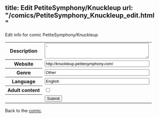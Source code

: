 title: Edit PetiteSymphony/Knuckleup
url: "/comics/PetiteSymphony_Knuckleup_edit.html"
---
Edit info for comic PetiteSymphony/Knuckleup

<form name="comic" action="http://gaepostmail.appspot.com/comic/" method="post">
<table class="comicinfo">
<tr>
<th>Description</th><td><textarea name="description" cols="40" rows="3">-</textarea></td>
</tr>
<tr>
<th>Website</th><td><input type="text" name="url" value="http://knuckleup.petitesymphony.com/" size="40"/></td>
</tr>
<tr>
<th>Genre</th><td><input type="text" name="genre" value="Other" size="40"/></td>
</tr>
<tr>
<th>Language</th><td><input type="text" name="language" value="English" size="40"/></td>
</tr>
<tr>
<th>Adult content</th><td><input type="checkbox" name="adult" value="adult" /></td>
</tr>
<tr>
<th></th><td>
<input type="hidden" name="comic" value="PetiteSymphony_Knuckleup" />
<input type="submit" name="submit" value="Submit" />
</td>
</tr>
</table>
</form>

Back to the [comic](PetiteSymphony_Knuckleup.html).
